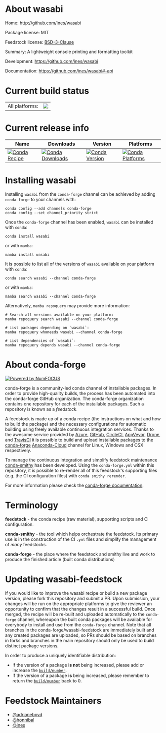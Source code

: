 About wasabi
============

Home: http://github.com/ines/wasabi

Package license: MIT

Feedstock license: [BSD-3-Clause](https://github.com/conda-forge/wasabi-feedstock/blob/main/LICENSE.txt)

Summary: A lightweight console printing and formatting toolkit

Development: https://github.com/ines/wasabi

Documentation: https://github.com/ines/wasabi#-api

Current build status
====================


<table><tr><td>All platforms:</td>
    <td>
      <a href="https://dev.azure.com/conda-forge/feedstock-builds/_build/latest?definitionId=6259&branchName=main">
        <img src="https://dev.azure.com/conda-forge/feedstock-builds/_apis/build/status/wasabi-feedstock?branchName=main">
      </a>
    </td>
  </tr>
</table>

Current release info
====================

| Name | Downloads | Version | Platforms |
| --- | --- | --- | --- |
| [![Conda Recipe](https://img.shields.io/badge/recipe-wasabi-green.svg)](https://anaconda.org/conda-forge/wasabi) | [![Conda Downloads](https://img.shields.io/conda/dn/conda-forge/wasabi.svg)](https://anaconda.org/conda-forge/wasabi) | [![Conda Version](https://img.shields.io/conda/vn/conda-forge/wasabi.svg)](https://anaconda.org/conda-forge/wasabi) | [![Conda Platforms](https://img.shields.io/conda/pn/conda-forge/wasabi.svg)](https://anaconda.org/conda-forge/wasabi) |

Installing wasabi
=================

Installing `wasabi` from the `conda-forge` channel can be achieved by adding `conda-forge` to your channels with:

```
conda config --add channels conda-forge
conda config --set channel_priority strict
```

Once the `conda-forge` channel has been enabled, `wasabi` can be installed with `conda`:

```
conda install wasabi
```

or with `mamba`:

```
mamba install wasabi
```

It is possible to list all of the versions of `wasabi` available on your platform with `conda`:

```
conda search wasabi --channel conda-forge
```

or with `mamba`:

```
mamba search wasabi --channel conda-forge
```

Alternatively, `mamba repoquery` may provide more information:

```
# Search all versions available on your platform:
mamba repoquery search wasabi --channel conda-forge

# List packages depending on `wasabi`:
mamba repoquery whoneeds wasabi --channel conda-forge

# List dependencies of `wasabi`:
mamba repoquery depends wasabi --channel conda-forge
```


About conda-forge
=================

[![Powered by
NumFOCUS](https://img.shields.io/badge/powered%20by-NumFOCUS-orange.svg?style=flat&colorA=E1523D&colorB=007D8A)](https://numfocus.org)

conda-forge is a community-led conda channel of installable packages.
In order to provide high-quality builds, the process has been automated into the
conda-forge GitHub organization. The conda-forge organization contains one repository
for each of the installable packages. Such a repository is known as a *feedstock*.

A feedstock is made up of a conda recipe (the instructions on what and how to build
the package) and the necessary configurations for automatic building using freely
available continuous integration services. Thanks to the awesome service provided by
[Azure](https://azure.microsoft.com/en-us/services/devops/), [GitHub](https://github.com/),
[CircleCI](https://circleci.com/), [AppVeyor](https://www.appveyor.com/),
[Drone](https://cloud.drone.io/welcome), and [TravisCI](https://travis-ci.com/)
it is possible to build and upload installable packages to the
[conda-forge](https://anaconda.org/conda-forge) [Anaconda-Cloud](https://anaconda.org/)
channel for Linux, Windows and OSX respectively.

To manage the continuous integration and simplify feedstock maintenance
[conda-smithy](https://github.com/conda-forge/conda-smithy) has been developed.
Using the ``conda-forge.yml`` within this repository, it is possible to re-render all of
this feedstock's supporting files (e.g. the CI configuration files) with ``conda smithy rerender``.

For more information please check the [conda-forge documentation](https://conda-forge.org/docs/).

Terminology
===========

**feedstock** - the conda recipe (raw material), supporting scripts and CI configuration.

**conda-smithy** - the tool which helps orchestrate the feedstock.
                   Its primary use is in the construction of the CI ``.yml`` files
                   and simplify the management of *many* feedstocks.

**conda-forge** - the place where the feedstock and smithy live and work to
                  produce the finished article (built conda distributions)


Updating wasabi-feedstock
=========================

If you would like to improve the wasabi recipe or build a new
package version, please fork this repository and submit a PR. Upon submission,
your changes will be run on the appropriate platforms to give the reviewer an
opportunity to confirm that the changes result in a successful build. Once
merged, the recipe will be re-built and uploaded automatically to the
`conda-forge` channel, whereupon the built conda packages will be available for
everybody to install and use from the `conda-forge` channel.
Note that all branches in the conda-forge/wasabi-feedstock are
immediately built and any created packages are uploaded, so PRs should be based
on branches in forks and branches in the main repository should only be used to
build distinct package versions.

In order to produce a uniquely identifiable distribution:
 * If the version of a package **is not** being increased, please add or increase
   the [``build/number``](https://docs.conda.io/projects/conda-build/en/latest/resources/define-metadata.html#build-number-and-string).
 * If the version of a package **is** being increased, please remember to return
   the [``build/number``](https://docs.conda.io/projects/conda-build/en/latest/resources/define-metadata.html#build-number-and-string)
   back to 0.

Feedstock Maintainers
=====================

* [@adrianeboyd](https://github.com/adrianeboyd/)
* [@honnibal](https://github.com/honnibal/)
* [@ines](https://github.com/ines/)

